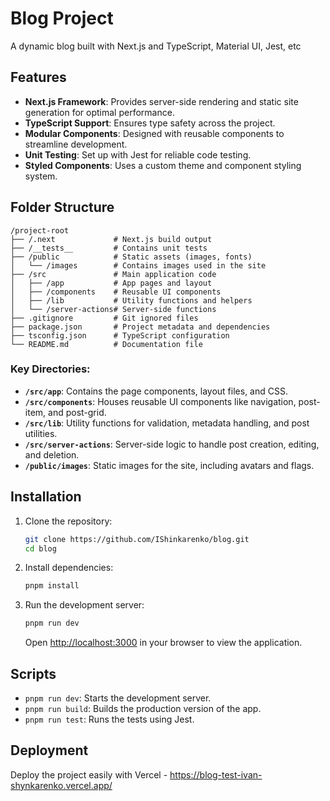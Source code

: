 
# Blog Project

A dynamic blog built with Next.js and TypeScript, Material UI, Jest, etc

## Features

- **Next.js Framework**: Provides server-side rendering and static site generation for optimal performance.
- **TypeScript Support**: Ensures type safety across the project.
- **Modular Components**: Designed with reusable components to streamline development.
- **Unit Testing**: Set up with Jest for reliable code testing.
- **Styled Components**: Uses a custom theme and component styling system.

## Folder Structure

```
/project-root
├── /.next             # Next.js build output
├── /__tests__         # Contains unit tests
├── /public            # Static assets (images, fonts)
│   └── /images        # Contains images used in the site
├── /src               # Main application code
│   ├── /app           # App pages and layout
│   ├── /components    # Reusable UI components
│   ├── /lib           # Utility functions and helpers
│   └── /server-actions# Server-side functions
├── .gitignore         # Git ignored files
├── package.json       # Project metadata and dependencies
├── tsconfig.json      # TypeScript configuration
└── README.md          # Documentation file
```

### Key Directories:

- **`/src/app`**: Contains the page components, layout files, and CSS.
- **`/src/components`**: Houses reusable UI components like navigation, post-item, and post-grid.
- **`/src/lib`**: Utility functions for validation, metadata handling, and post utilities.
- **`/src/server-actions`**: Server-side logic to handle post creation, editing, and deletion.
- **`/public/images`**: Static images for the site, including avatars and flags.

## Installation

1. Clone the repository:
   ```bash
   git clone https://github.com/IShinkarenko/blog.git
   cd blog
   ```

2. Install dependencies:
   ```bash
   pnpm install
   ```

3. Run the development server:
   ```bash
   pnpm run dev
   ```

   Open [http://localhost:3000](http://localhost:3000) in your browser to view the application.

## Scripts

- `pnpm run dev`: Starts the development server.
- `pnpm run build`: Builds the production version of the app.
- `pnpm run test`: Runs the tests using Jest.

## Deployment

Deploy the project easily with Vercel - https://blog-test-ivan-shynkarenko.vercel.app/
